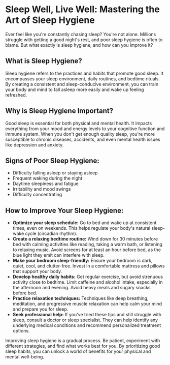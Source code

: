 # Sleep Well, Live Well: Mastering the Art of Sleep Hygiene

Ever feel like you're constantly chasing sleep? You're not alone. Millions struggle with getting a good night's rest, and poor sleep hygiene is often to blame. But what exactly is sleep hygiene, and how can you improve it?

## What is Sleep Hygiene?

Sleep hygiene refers to the practices and habits that promote good sleep. It encompasses your sleep environment, daily routines, and bedtime rituals. By creating a consistent and sleep-conducive environment, you can train your body and mind to fall asleep more easily and wake up feeling refreshed.

## Why is Sleep Hygiene Important?

Good sleep is essential for both physical and mental health. It impacts everything from your mood and energy levels to your cognitive function and immune system. When you don't get enough quality sleep, you're more susceptible to chronic diseases, accidents, and even mental health issues like depression and anxiety.

## Signs of Poor Sleep Hygiene:

- Difficulty falling asleep or staying asleep
- Frequent waking during the night
- Daytime sleepiness and fatigue
- Irritability and mood swings
- Difficulty concentrating

## How to Improve Your Sleep Hygiene:

- **Optimize your sleep schedule:** Go to bed and wake up at consistent times, even on weekends. This helps regulate your body's natural sleep-wake cycle (circadian rhythm).
- **Create a relaxing bedtime routine:** Wind down for 30 minutes before bed with calming activities like reading, taking a warm bath, or listening to relaxing music. Avoid screens for at least an hour before bed, as the blue light they emit can interfere with sleep.
- **Make your bedroom sleep-friendly:** Ensure your bedroom is dark, quiet, cool, and clutter-free. Invest in a comfortable mattress and pillows that support your body.
- **Develop healthy daily habits:** Get regular exercise, but avoid strenuous activity close to bedtime. Limit caffeine and alcohol intake, especially in the afternoon and evening. Avoid heavy meals and sugary snacks before bed.
- **Practice relaxation techniques:** Techniques like deep breathing, meditation, and progressive muscle relaxation can help calm your mind and prepare you for sleep.
- **Seek professional help:** If you've tried these tips and still struggle with sleep, consult a doctor or sleep specialist. They can help identify any underlying medical conditions and recommend personalized treatment options.

Improving sleep hygiene is a gradual process. Be patient, experiment with different strategies, and find what works best for you. By prioritizing good sleep habits, you can unlock a world of benefits for your physical and mental well-being.
